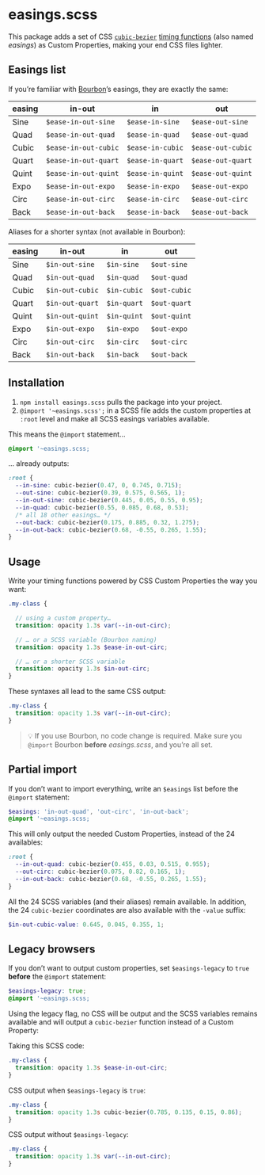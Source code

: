 # easings.scss

This package adds a set of CSS [`cubic-bezier`](https://codepen.io/seanseansean/pen/GgxrXw) [timing functions](https://developer.mozilla.org/en-US/docs/Web/CSS/transition-timing-function) (also named _easings_) as Custom Properties, making your end CSS files lighter.

## Easings list

If you’re familiar with [Bourbon](https://www.bourbon.io/docs/4/#timing-functions)’s easings, they are exactly the same:

| easing | in-out | in | out |
|--|--|--|--|
| Sine | `$ease-in-out-sine`  | `$ease-in-sine`  | `$ease-out-sine` |
| Quad | `$ease-in-out-quad`  | `$ease-in-quad`  | `$ease-out-quad` |
| Cubic | `$ease-in-out-cubic`  | `$ease-in-cubic`  | `$ease-out-cubic` |
| Quart | `$ease-in-out-quart`  | `$ease-in-quart`  | `$ease-out-quart` |
| Quint | `$ease-in-out-quint`  | `$ease-in-quint`  | `$ease-out-quint` |
| Expo | `$ease-in-out-expo`  | `$ease-in-expo`  | `$ease-out-expo` |
| Circ | `$ease-in-out-circ`  | `$ease-in-circ`  | `$ease-out-circ` |
| Back | `$ease-in-out-back`  | `$ease-in-back`  | `$ease-out-back` |

Aliases for a shorter syntax (not available in Bourbon):

| easing | in-out | in | out |
|--|--|--|--|
| Sine | `$in-out-sine`  | `$in-sine`  | `$out-sine` |
| Quad | `$in-out-quad`  | `$in-quad`  | `$out-quad` |
| Cubic | `$in-out-cubic`  | `$in-cubic`  | `$out-cubic` |
| Quart | `$in-out-quart`  | `$in-quart`  | `$out-quart` |
| Quint | `$in-out-quint`  | `$in-quint`  | `$out-quint` |
| Expo | `$in-out-expo`  | `$in-expo`  | `$out-expo` |
| Circ | `$in-out-circ`  | `$in-circ`  | `$out-circ` |
| Back | `$in-out-back`  | `$in-back`  | `$out-back` |

## Installation

1. `npm install easings.scss` pulls the package into your project.
2. `@import '~easings.scss';` in a SCSS file adds the custom properties at `:root` level and make all SCSS easings variables available.

This means the `@import` statement…
```scss
@import '~easings.scss;
```

… already outputs:

```css
:root {
  --in-sine: cubic-bezier(0.47, 0, 0.745, 0.715);
  --out-sine: cubic-bezier(0.39, 0.575, 0.565, 1);
  --in-out-sine: cubic-bezier(0.445, 0.05, 0.55, 0.95);
  --in-quad: cubic-bezier(0.55, 0.085, 0.68, 0.53);
  /* all 18 other easings… */
  --out-back: cubic-bezier(0.175, 0.885, 0.32, 1.275);
  --in-out-back: cubic-bezier(0.68, -0.55, 0.265, 1.55);
}
```

## Usage

Write your timing functions powered by CSS Custom Properties the way you want:

```scss
.my-class {

  // using a custom property…
  transition: opacity 1.3s var(--in-out-circ);

  // … or a SCSS variable (Bourbon naming)
  transition: opacity 1.3s $ease-in-out-circ;

  // … or a shorter SCSS variable
  transition: opacity 1.3s $in-out-circ;
}
```

These syntaxes all lead to the same CSS output:
```css
.my-class {
  transition: opacity 1.3s var(--in-out-circ);
}
```

> 💡 If you use Bourbon, no code change is required. Make sure you `@import` Bourbon **before** _easings.scss_, and you’re all set.

## Partial import

If you don’t want to import everything, write an `$easings` list before the `@import` statement:

```scss
$easings: 'in-out-quad', 'out-circ', 'in-out-back';
@import '~easings.scss;
```

This will only output the needed Custom Properties, instead of the 24 availables:

```css
:root {
  --in-out-quad: cubic-bezier(0.455, 0.03, 0.515, 0.955);
  --out-circ: cubic-bezier(0.075, 0.82, 0.165, 1);
  --in-out-back: cubic-bezier(0.68, -0.55, 0.265, 1.55);
}
```

All the 24 SCSS variables (and their aliases) remain available. In addition, the 24 `cubic-bezier` coordinates are also available with the `-value` suffix:

```scss
$in-out-cubic-value: 0.645, 0.045, 0.355, 1;
```

## Legacy browsers

If you don’t want to output custom properties, set `$easings-legacy` to `true` **before** the `@import` statement:

```scss
$easings-legacy: true;
@import '~easings.scss;
```

Using the legacy flag, no CSS will be output and the SCSS variables remains available and will output a `cubic-bezier` function instead of a Custom Property:

Taking this SCSS code:
```scss
.my-class {
  transition: opacity 1.3s $ease-in-out-circ;
}
```

CSS output when `$easings-legacy` is `true`:
```css
.my-class {
  transition: opacity 1.3s cubic-bezier(0.785, 0.135, 0.15, 0.86);
}
```

CSS output without `$easings-legacy`:
```css
.my-class {
  transition: opacity 1.3s var(--in-out-circ);
}
```
